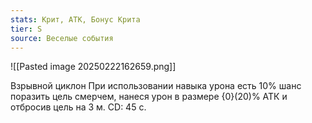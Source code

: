 ```yaml
---
stats: Крит, АТК, Бонус Крита
tier: S
source: Веселые события
---
```

![[Pasted image 20250222162659.png]]

Взрывной циклон
При использовании навыка урона есть 10% шанс поразить цель смерчем, нанеся урон в размере {0}(20)% АТК и отбросив цель на 3 м. CD: 45 с.
